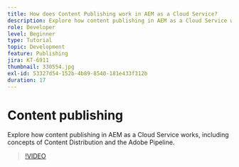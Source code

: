 ```yaml
---
title: How does Content Publishing work in AEM as a Cloud Service?
description: Explore how content publishing in AEM as a Cloud Service works, including concepts of Content Distribution and the Adobe Pipeline.
role: Developer
level: Beginner
type: Tutorial
topic: Development
feature: Publishing
jira: KT-6911
thumbnail: 330554.jpg
exl-id: 53327d54-152b-4b89-8540-181e433f312b
duration: 17
---
```

# Content publishing

Explore how content publishing in AEM as a Cloud Service works, including concepts of Content Distribution and the Adobe Pipeline.

>[!VIDEO](https://video.tv.adobe.com/v/330554?quality=12&learn=on)
